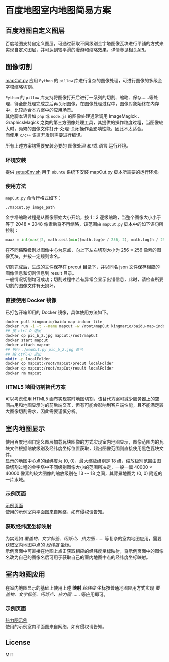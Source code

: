 # 百度地图室内地图简易方案

## 百度地图自定义图层

百度地图支持自定义图层，可通过获取不同级别金字塔图像瓦块进行平铺的方式来实现自定义图层，并可达到较平滑的漫游和缩略效果，详情参见相关[API](http://lbsyun.baidu.com/index.php?title=jspopular/guide/maplayer)。

## 图像切割

[mapCut.py](mapCut.py) 应用 `Python` 的 `pillow` 库进行复杂的图像处理，可进行图像的多级金字塔缩略切割。

`Python` 的 `pillow` 库支持将图像打开后进行一系列的切割、缩略、保存……等处理，待全部处理完成之后再关闭图像，在图像处理过程中，图像对象始终在内存中，比较适合本方案中的应用场景。  
其他脚本语言如 `php` 或 `node.js` 的图像处理通常调用 ImageMagick 、 GraphicsMagick 之类的第三方图像处理工具，其提供的操作粒度过粗，当图像较大时，频繁的图像文件打开-处理-关闭操作会影响性能，因此不太适合。  
而使用 `c/c++` 语言开发则需要进行编译。

所有上述方案均需要安装必要的 图像处理 和/或 语言 运行环境。

### 环境安装

提供 [setupEnv.sh](setupEnv.sh) 用于 `Ubuntu` 系统下安装 mapCut.py 脚本所需要的运行环境。

### 使用方法

`mapCut.py` 命令行格式如下：

```
./mapCut.py image_path
```

金字塔缩略过程是从图像原始大小开始，按 1 : 2 逐级缩略，当整个图像大小小于等于 2048 × 2048 像素后将不再缩略，该范围由 `mapCut.py` 脚本中的如下语句所控制：

```python
maxz = int(max([2, math.ceil(min([math.log(w / 256, 2), math.log(h / 256, 2)]))])) - 1
```

在不同缩略级别以图像中心为原点，向上下左右切割大小为 256 × 256 像素的图像瓦块，并按一定规则命名。

切割完成后，生成的文件保存在 precut 目录下，并以同名 json 文件保存相应的图像信息和切割信息到 result 目录。  
一般情况切割均可成功；切割过程中若有异常会显示出错信息，此时，请检查所要切割的图像文件有无损坏。

### 直接使用 Docker 镜像

已打包开箱即用的 Docker 镜像，具体使用方法如下。

```bash
docker pull kingmario/baidu-map-indoor-lite
docker run -i -t --name mapcut -w /root/mapCut kingmario/baidu-map-indoor-lite
## 按 ctrl-D 退出
docker cp pic_b_2.jpg mapcut:/root/mapCut
docker start mapcut
docker attach mapcut
## 执行 ./mapCut.py pic_b_2.jpg 命令
## 按 ctrl-D 退出
mkdir -p localFolder
docker cp mapcut:/root/mapCut/precut localFolder
docker cp mapcut:/root/mapCut/result localFolder
docker rm mapcut
```

### HTML5 地图切割替代方案

可以考虑使用 HTML5 画布实现实时地图切割，该替代方案可减少服务器上的空间占用和地图显示时的前后端交互，但有可能会影响到客户端性能，且不能满足较大图像切割需求，因此需要谨慎分析。

## 室内地图显示

使用百度地图自定义图层加载瓦块图像的方式实现室内地图显示，图像范围内的瓦块文件根据缩放级别及经纬度坐标位置获取，超出图像范围则直接使用黑色瓦块文件。  
显示的地图中心点的经纬度为 (0, 0)，最大缩放级别是 18 级，缩放级别范围由图像切割过程的金字塔中不同级别图像大小的范围所决定，一般一幅 40000 × 40000 像素的较大图像的缩放级别在 13 ～ 18 之间，其背景地图为 (0, 0) 附近的一片水域。

### 示例页面

[示例页面](http://kingmario.github.io/Baidu-Map-Indoor-Lite/mapViewer.html)  
使用的示例室内平面图来自网络，如有侵权请告知。

### 获取经纬度坐标映射

为实现如 _覆盖物、文字标签、闪烁点、热力图_ …… 等复杂的室内地图应用，需要获取室内地图中点的 _经纬度_ 坐标。  
示例页面中可直接在地图上点击获取相应的经纬度坐标映射，将示例页面中的图像名改为自己的图像名后可用于获取自己的室内地图中点的经纬度坐标映射。

## 室内地图应用

在室内地图显示的基础上使用上述 **映射** _经纬度_ 坐标按普通地图应用方式实现 _覆盖物、文字标签、闪烁点、热力图_ …… 等应用即可。

### 示例页面

[热力图示例](http://kingmario.github.io/Baidu-Map-Indoor-Lite/mapApplication.html)  
使用的示例室内平面图来自网络，如有侵权请告知。

## License

MIT